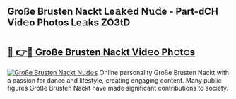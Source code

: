 ## Große Brusten Nackt Le𝚊k𝚎d N𝚞𝚍e - Part-dCH Vid𝚎o Photos Le𝚊ks ZO3tD

# <h2><a href="http://fba66v.evod.top/?m=Gro%c3%9fe+Brusten+Nackt">🔗 👉🔴 Große Brusten Nackt Vid𝚎o Ph𝚘t𝚘s</a></h2>

[![Große Brusten Nackt N𝚞d𝚎s](https://i.imgur.com/8V9OHl7.gif)](http://fba66v.evod.top/?m=Gro%c3%9fe+Brusten+Nackt)
Online personality Große Brusten Nackt with a passion for dance and lifestyle, creating engaging content. Many public figures Große Brusten Nackt have made significant contributions to society. 

